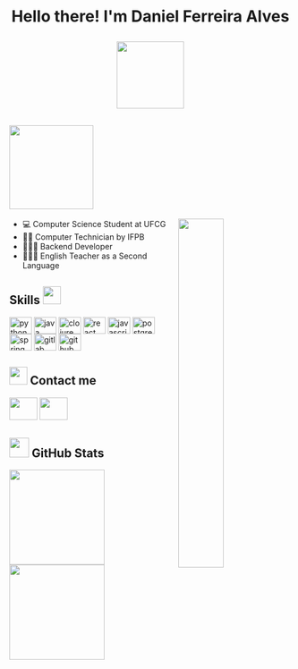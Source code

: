 <h1 align="center">
    <p> 
    Hello there! I'm Daniel Ferreira Alves  
    </p>
    <img align="middle" src="https://www.pinoylinux.org/wp-content/uploads/2016/03/hello-world.gif" padding-top="10" width="120">
</h1>

## <img src="https://static.wixstatic.com/media/4575f6_61244fa042204b16b95dfaba7bf935cc~mv2.gif" width="150">

<img width="40%" align="right" src="https://media.tenor.com/2uyENRmiUt0AAAAC/coding.gif">

- 💻 Computer Science Student at UFCG
- 👨‍🎓 Computer Technician by IFPB
- 🧑🏽‍💻 Backend Developer
- 👨🏽‍🏫 English Teacher as a Second Language

## Skills <img src="https://media2.giphy.com/media/QssGEmpkyEOhBCb7e1/giphy.gif?cid=ecf05e47a0n3gi1bfqntqmob8g9aid1oyj2wr3ds3mg700bl&rid=giphy.gif" width="32"> 

<div>
  <img align="center" alt="python" height="30" width="40" src="https://cdn.jsdelivr.net/gh/devicons/devicon/icons/python/python-original.svg">
  <img align="center" alt="java" height="30" width="40" src="https://cdn.jsdelivr.net/gh/devicons/devicon/icons/java/java-original.svg">
  <img align="center" alt="clojure" height="30" width="40" src="https://cdn.jsdelivr.net/gh/devicons/devicon/icons/clojure/clojure-original.svg" >
  <img align="center" alt="react" height="30" width="40" src="https://cdn.jsdelivr.net/gh/devicons/devicon/icons/react/react-original.svg">
  <img align="center" alt="javascript" height="30" width="40" src="https://cdn.jsdelivr.net/gh/devicons/devicon/icons/javascript/javascript-original.svg">
  <img align="center" alt="postgresql" height="30" width="40" src="https://cdn.jsdelivr.net/gh/devicons/devicon/icons/postgresql/postgresql-original.svg"/>
  <img align="center" alt="spring" height="30" width="40" src="https://cdn.jsdelivr.net/gh/devicons/devicon/icons/spring/spring-original.svg">
  <img align="center" alt="gitlab" height="30" width="40" src="https://cdn.jsdelivr.net/gh/devicons/devicon/icons/gitlab/gitlab-original.svg">
  <img align="center" alt="github" height="30" width="40" src="https://www.nicepng.com/png/full/52-520535_free-files-github-github-icon-png-white.png">

</div>

## <img src="https://raw.githubusercontent.com/ShahriarShafin/ShahriarShafin/main/Assets/handshake.gif" width="32"> Contact me
<div>
  <a href="https://www.linkedin.com/in/daniel-ferreira-alves/" target="_blank"><img height="40" width="50" src="https://cdn3.iconfinder.com/data/icons/inficons/512/linkedin.png"></a>
  <a href="mailto:daniel.alves@ccc.ufcg.edu.br" target="_blank"><img height="40" width="50" src="https://upload.wikimedia.org/wikipedia/commons/thumb/7/7e/Gmail_icon_%282020%29.svg/512px-Gmail_icon_%282020%29.svg.png"></a>
</div>

## <img src="https://media.giphy.com/media/iY8CRBdQXODJSCERIr/giphy.gif" width="35"> GitHub Stats

<div>
  <img height="170em" src="https://github-readme-stats.vercel.app/api?username=DanielFerreira11&show_icons=true&theme=tokyonight&include_all_commits=true&count_private=true&locale=en">
  <img height="170em" src="https://github-readme-stats.vercel.app/api/top-langs/?username=DanielFerreira11&layout=compact&langs_count=16&theme=tokyonight&locale=en">
</div>



